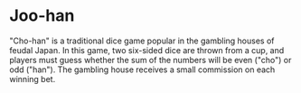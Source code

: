 # Joo-han
"Cho-han" is a traditional dice game popular in the gambling houses of feudal Japan. In this game, two six-sided dice are thrown from a cup, and players must guess whether the sum of the numbers will be even ("cho") or odd ("han"). The gambling house receives a small commission on each winning bet.
